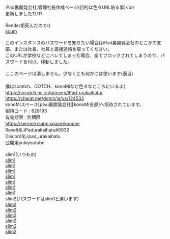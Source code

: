 <br>iPad裏開発会社:管理社長作成ページ(目的は色々URL貼る事)<br/
<br>更新しました12/11<br/>
<br>Render垢死んだので()
  <br><a href= "https://soum-matome-ps-instance-fhdn.onrender.com" >soum</a><br/>
  <br>このインスタンスのパスワードを知りたい場合はiPad裏開発会社のどこかの支部、または社長、社員と直接連絡を取ってください。
  <br>このURLが学校などにバレてしまった場合、全てブロックされてしまうので、パスワードを付け、移動しました。<br/>
  <br>ここのページは消しません。少なくとも何かには使います(適当)<br/>
　<br>僕はscratch、DOTCH、konoMiなど色々なところにいるよ(
　<br>https://scratch.mit.edu/users/iPad-urakaihatu/
　<br>https://charat.me/dotch/ja/vs/124533
  <br>konoMiスペース[pɐԀı̣裏開発会社konoMi支部]へ招待されています。
　<br>招待コード : 628193
　<br>有効期限 : 無期限
　<br>https://service.lsapp.space/konomi
 　<br>Revolt名:iPadurakaihatu#0032
 　<br>Discord名:ipad_urakaihatu
  <br>公開用yukiyoutube<br/>
  <br>slim1(いつもの)
  <br><a href="https://soum-slim1-13-cg2i.onrender.com/">slim1</a>
  <br><a href="https://emergency-ryousan-type-slim1-8o5p.onrender.com/">slim1</a>
  <br><a href="https://emergency-ryousan-type-slim1-z1tt.onrender.com/">slim1</a>
  <br><a href="https://emergency-ryousan-type-slim1-0qgz.onrender.com/">slim1</a>
  <br><a href="https://emergency-ryousan-type-slim1-1.onrender.com/">slim1</a>
  <br><a href="https://emergency-ryousan-type-slim1-1-4561.onrender.com/">slim1</a>
  <br><a href="https://emergency-ryousan-type-slim1-1-r0gd.onrender.com/">slim1</a>
  <br>slim2(パスワードはslim1と違います)
  <br><a href="https://emergensy-ryousan-type-slim2-2-ujvb.onrender.com/">slim2</a>
  <br><a href="https://emergensy-ryousan-type-slim2-2-ov9r.onrender.com/">slim2</a>
  <br><a href="https://emergensy-ryousan-type-slim2-1-z86y.onrender.com/">slim2</a>
  <br><a href="https://emergensy-ryousan-type-slim2-1-hm6y.onrender.com/">slim2</a>
  <br><a href="https://emergensy-ryousan-type-slim2-1-6xps.onrender.com/">slim2</a>
  <br><a href="https://emergensy-ryousan-type-slim2-2.onrender.com/">slim2</a>
